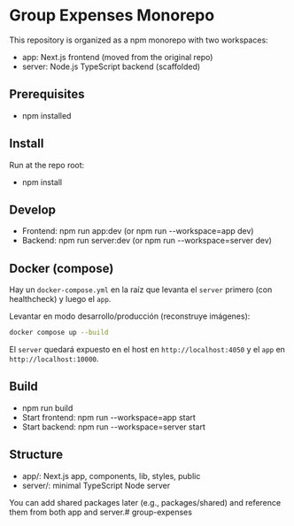 # Group Expenses Monorepo

This repository is organized as a npm monorepo with two workspaces:

- app: Next.js frontend (moved from the original repo)
- server: Node.js TypeScript backend (scaffolded)

## Prerequisites

- npm installed

## Install

Run at the repo root:

- npm install

## Develop

- Frontend: npm run app:dev (or npm run --workspace=app dev)
- Backend: npm run server:dev (or npm run --workspace=server dev)

## Docker (compose)

Hay un `docker-compose.yml` en la raíz que levanta el `server` primero (con healthcheck) y luego el `app`.

Levantar en modo desarrollo/producción (reconstruye imágenes):

```bash
docker compose up --build
```

El `server` quedará expuesto en el host en `http://localhost:4050` y el `app` en `http://localhost:10000`.


## Build

- npm run build
- Start frontend: npm run --workspace=app start
- Start backend: npm run --workspace=server start

## Structure

- app/: Next.js app, components, lib, styles, public
- server/: minimal TypeScript Node server

You can add shared packages later (e.g., packages/shared) and reference them from both app and server.# group-expenses